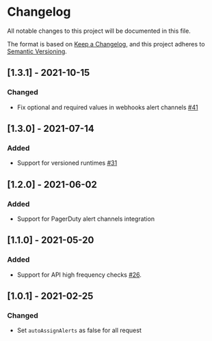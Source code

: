 # Changelog
All notable changes to this project will be documented in this file.

The format is based on [Keep a Changelog](https://keepachangelog.com/en/1.0.0/),
and this project adheres to [Semantic Versioning](https://semver.org/spec/v2.0.0.html).

## [1.3.1] - 2021-10-15
### Changed
- Fix optional and required values in webhooks alert channels [#41](https://github.com/checkly/checkly-go-sdk/issues/41)

## [1.3.0] - 2021-07-14
### Added
- Support for versioned runtimes [#31](https://github.com/checkly/checkly-go-sdk/issues/31)

## [1.2.0] - 2021-06-02
### Added
- Support for PagerDuty alert channels integration

## [1.1.0] - 2021-05-20
### Added
- Support for API high frequency checks [#26](https://github.com/checkly/checkly-go-sdk/issues/26).

## [1.0.1] - 2021-02-25

### Changed
- Set `autoAssignAlerts` as false for all request
